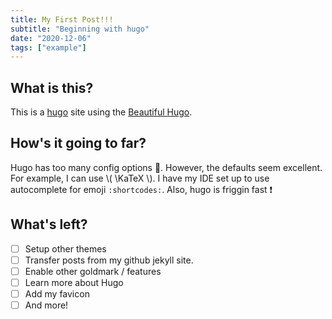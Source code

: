 ```yaml
---
title: My First Post!!!
subtitle: "Beginning with hugo"
date: "2020-12-06"
tags: ["example"]
---
```


## What is this?

This is a [hugo](https://gohugo.io) site using the [Beautiful Hugo](https://themes.gohugo.io/beautifulhugo/).

## How's it going to far?

Hugo has too many config options 🤯. However, the defaults seem excellent. For example, I can use \\( \KaTeX \\). I have my IDE set up to use autocomplete for emoji `:shortcodes:`. Also, hugo is friggin fast ❗

## What's left?

- [ ] Setup other themes
- [ ] Transfer posts from my github jekyll site.
- [ ] Enable other goldmark / features
- [ ] Learn more about Hugo
- [ ] Add my favicon
- [ ] And more!
